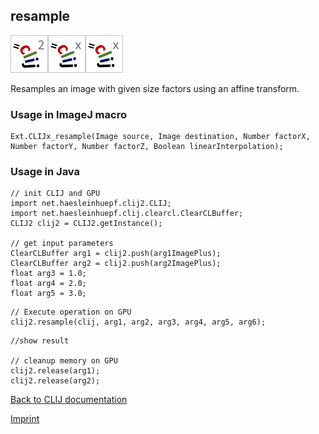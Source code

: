 ## resample
![Image](images/mini_clij2_logo.png)![Image](images/mini_clijx_logo.png)![Image](images/mini_clijx_logo.png)

Resamples an image with given size factors using an affine transform.

### Usage in ImageJ macro
```
Ext.CLIJx_resample(Image source, Image destination, Number factorX, Number factorY, Number factorZ, Boolean linearInterpolation);
```


### Usage in Java
```
// init CLIJ and GPU
import net.haesleinhuepf.clij2.CLIJ;
import net.haesleinhuepf.clij.clearcl.ClearCLBuffer;
CLIJ2 clij2 = CLIJ2.getInstance();

// get input parameters
ClearCLBuffer arg1 = clij2.push(arg1ImagePlus);
ClearCLBuffer arg2 = clij2.push(arg2ImagePlus);
float arg3 = 1.0;
float arg4 = 2.0;
float arg5 = 3.0;
```

```
// Execute operation on GPU
clij2.resample(clij, arg1, arg2, arg3, arg4, arg5, arg6);
```

```
//show result

// cleanup memory on GPU
clij2.release(arg1);
clij2.release(arg2);
```


[Back to CLIJ documentation](https://clij.github.io/)

[Imprint](https://clij.github.io/imprint)
